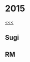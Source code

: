 
2015
======

[<<<](https://github.com/ttltrk/ELSE/blob/master/LL/LifeList.MD)

Sugi
------

RM
------

